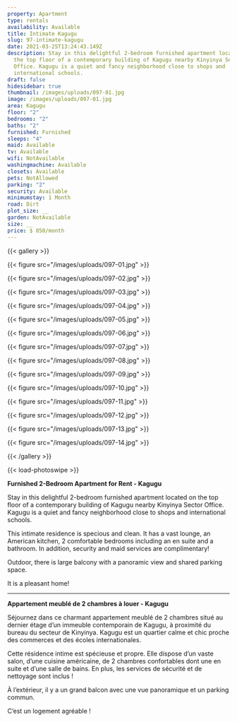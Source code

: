```yaml
---
property: Apartment
type: rentals
availability: Available
title: Intimate Kagugu
slug: 97-intimate-kagugu
date: 2021-03-25T13:24:43.149Z
description: Stay in this delightful 2-bedroom furnished apartment located on
  the top floor of a contemporary building of Kagugu nearby Kinyinya Sector
  Office. Kagugu is a quiet and fancy neighborhood close to shops and
  international schools.
draft: false
hidesidebar: true
thumbnail: /images/uploads/097-01.jpg
image: /images/uploads/097-01.jpg
area: Kagugu
floor: "2"
bedrooms: "2"
baths: "2"
furnished: Furnished
sleeps: "4"
maid: Available
tv: Available
wifi: NotAvailable
washingmachine: Available
closets: Available
pets: NotAllowed
parking: "2"
security: Available
minimumstay: 1 Month
road: Dirt
plot_size: __
garden: NotAvailable
size: __
price: $ 850/month
---
```

{{< gallery >}}

{{< figure src="/images/uploads/097-01.jpg" >}}

{{< figure src="/images/uploads/097-02.jpg" >}}

{{< figure src="/images/uploads/097-03.jpg" >}}

{{< figure src="/images/uploads/097-04.jpg" >}}

{{< figure src="/images/uploads/097-05.jpg" >}}

{{< figure src="/images/uploads/097-06.jpg" >}}

{{< figure src="/images/uploads/097-07.jpg" >}}

{{< figure src="/images/uploads/097-08.jpg" >}}

{{< figure src="/images/uploads/097-09.jpg" >}}

{{< figure src="/images/uploads/097-10.jpg" >}}

{{< figure src="/images/uploads/097-11.jpg" >}}

{{< figure src="/images/uploads/097-12.jpg" >}}

{{< figure src="/images/uploads/097-13.jpg" >}}

{{< figure src="/images/uploads/097-14.jpg" >}}

{{< /gallery >}}

{{< load-photoswipe >}}

**Furnished 2-Bedroom Apartment for Rent - Kagugu**

Stay in this delightful 2-bedroom furnished apartment located on the top floor of a contemporary building of Kagugu nearby Kinyinya Sector Office. Kagugu is a quiet and fancy neighborhood close to shops and international schools.

This intimate residence is specious and clean. It has a vast lounge, an American kitchen, 2 comfortable bedrooms including an en suite and a bathroom. In addition, security and maid services are complimentary!

Outdoor, there is large balcony with a panoramic view and shared parking space.

It is a pleasant home!

---

**Appartement meublé de 2 chambres à louer - Kagugu**

Séjournez dans ce charmant appartement meublé de 2 chambres situé au dernier étage d’un immeuble contemporain de Kagugu, à proximité du bureau du secteur de Kinyinya. Kagugu est un quartier calme et chic proche des commerces et des écoles internationales.

Cette résidence intime est spécieuse et propre. Elle dispose d’un vaste salon, d’une cuisine américaine, de 2 chambres confortables dont une en suite et d’une salle de bains. En plus, les services de sécurité et de nettoyage sont inclus !

À l’extérieur, il y a un grand balcon avec une vue panoramique et un parking commun.

C’est un logement agréable !